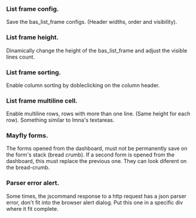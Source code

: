 ### List frame config. 
Save the bas_list_frame configs. (Header widths, order and visibility).

### List frame height.
Dinamically change the height of the bas_list_frame and adjust the visible lines count. 

### List frame sorting.
Enable column sorting by dobleclicking on the column header.

### List frame multiline cell.
Enable multiline rows, rows with more than one line. (Same height for each row).
Something similar to Imna's textareas. 

### Mayfly forms. 
The forms opened from the dashboard, must not be permanently save on the form's stack (bread crumb). 
If a second form is opened from the dashboard, this must replace the previous one. 
They can look diferent on the bread-crumb. 

### Parser error alert.
Some times, the jscommand response to a http request has a json parser error, don't fit into the browser alert dialog. 
Put this one in a specific div where it fit complete.

